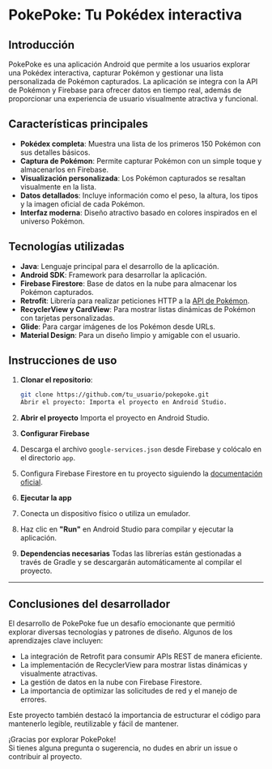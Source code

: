 # PokePoke: Tu Pokédex interactiva

## Introducción
PokePoke es una aplicación Android que permite a los usuarios explorar una Pokédex interactiva, capturar Pokémon y gestionar una lista personalizada de Pokémon capturados. La aplicación se integra con la API de Pokémon y Firebase para ofrecer datos en tiempo real, además de proporcionar una experiencia de usuario visualmente atractiva y funcional.

## Características principales
- **Pokédex completa**: Muestra una lista de los primeros 150 Pokémon con sus detalles básicos.
- **Captura de Pokémon**: Permite capturar Pokémon con un simple toque y almacenarlos en Firebase.
- **Visualización personalizada**: Los Pokémon capturados se resaltan visualmente en la lista.
- **Datos detallados**: Incluye información como el peso, la altura, los tipos y la imagen oficial de cada Pokémon.
- **Interfaz moderna**: Diseño atractivo basado en colores inspirados en el universo Pokémon.

## Tecnologías utilizadas
- **Java**: Lenguaje principal para el desarrollo de la aplicación.
- **Android SDK**: Framework para desarrollar la aplicación.
- **Firebase Firestore**: Base de datos en la nube para almacenar los Pokémon capturados.
- **Retrofit**: Librería para realizar peticiones HTTP a la [API de Pokémon](https://pokeapi.co/).
- **RecyclerView y CardView**: Para mostrar listas dinámicas de Pokémon con tarjetas personalizadas.
- **Glide**: Para cargar imágenes de los Pokémon desde URLs.
- **Material Design**: Para un diseño limpio y amigable con el usuario.

## Instrucciones de uso
1. **Clonar el repositorio**:  
   ```bash
   git clone https://github.com/tu_usuario/pokepoke.git
   Abrir el proyecto: Importa el proyecto en Android Studio.
2. **Abrir el proyecto**
Importa el proyecto en Android Studio.

3. **Configurar Firebase**
1. Descarga el archivo `google-services.json` desde Firebase y colócalo en el directorio `app`.
2. Configura Firebase Firestore en tu proyecto siguiendo la [documentación oficial](https://firebase.google.com/docs/firestore).

4. **Ejecutar la app**
1. Conecta un dispositivo físico o utiliza un emulador.
2. Haz clic en **"Run"** en Android Studio para compilar y ejecutar la aplicación.

5. **Dependencias necesarias**
Todas las librerías están gestionadas a través de Gradle y se descargarán automáticamente al compilar el proyecto.

---

## Conclusiones del desarrollador
El desarrollo de PokePoke fue un desafío emocionante que permitió explorar diversas tecnologías y patrones de diseño. Algunos de los aprendizajes clave incluyen:

- La integración de Retrofit para consumir APIs REST de manera eficiente.
- La implementación de RecyclerView para mostrar listas dinámicas y visualmente atractivas.
- La gestión de datos en la nube con Firebase Firestore.
- La importancia de optimizar las solicitudes de red y el manejo de errores.

Este proyecto también destacó la importancia de estructurar el código para mantenerlo legible, reutilizable y fácil de mantener.


¡Gracias por explorar PokePoke!  
Si tienes alguna pregunta o sugerencia, no dudes en abrir un issue o contribuir al proyecto.
